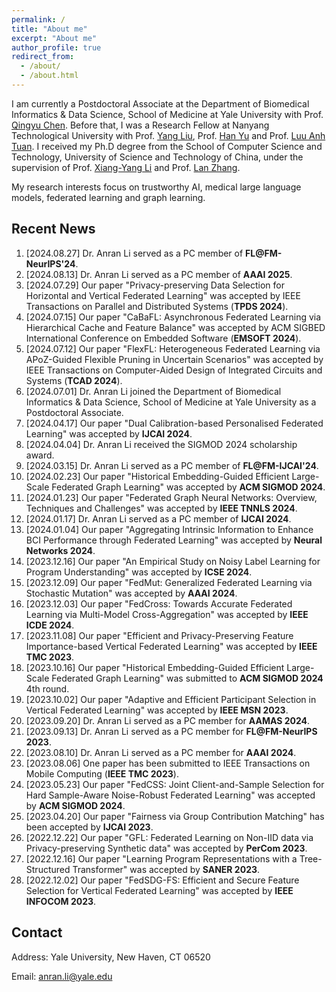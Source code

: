 ```yaml
---
permalink: /
title: "About me"
excerpt: "About me"
author_profile: true
redirect_from: 
  - /about/
  - /about.html
---
```

I am currently a Postdoctoral Associate at the Department of Biomedical Informatics & Data Science, School of Medicine at Yale University with Prof. [Qingyu Chen](https://sites.google.com/view/qingyuchen/home). Before that, I was a Research Fellow at Nanyang Technological University with Prof. [Yang Liu](https://personal.ntu.edu.sg/yangliu/), Prof. [Han Yu](https://personal.ntu.edu.sg/han.yu/) and Prof. [Luu Anh Tuan](https://tuanluu.github.io/). I received my Ph.D degree from the School of Computer Science and Technology, University of Science and Technology of China, under the supervision of Prof. [Xiang-Yang Li](http://staff.ustc.edu.cn/~xiangyangli/index.html) and Prof. [Lan Zhang](http://cs.ustc.edu.cn/2020/0706/c23235a460088/page.htm). 

My research interests focus on trustworthy AI, medical large language models, federated learning and graph learning. 


Recent News
------
1. [2024.08.27] Dr. Anran Li served as a PC member of **FL@FM-NeurIPS'24**. 
2. [2024.08.13] Dr. Anran Li served as a PC member of **AAAI 2025**. 
3. [2024.07.29] Our paper "Privacy-preserving Data Selection for Horizontal and Vertical Federated Learning" was accepted by IEEE Transactions on Parallel and Distributed Systems (**TPDS 2024**). 
4. [2024.07.15] Our paper "CaBaFL: Asynchronous Federated Learning via Hierarchical Cache and Feature Balance" was accepted by ACM SIGBED International Conference on Embedded Software (**EMSOFT 2024**). 
5. [2024.07.12] Our paper "FlexFL: Heterogeneous Federated Learning via APoZ-Guided Flexible Pruning in Uncertain Scenarios" was accepted by IEEE Transactions on Computer-Aided Design of Integrated Circuits and Systems (**TCAD 2024**). 
6. [2024.07.01] Dr. Anran Li joined the Department of Biomedical Informatics & Data Science, School of Medicine at Yale University as a Postdoctoral Associate. 
7. [2024.04.17] Our paper "Dual Calibration-based Personalised Federated Learning" was accepted by **IJCAI 2024**. 
8. [2024.04.04] Dr. Anran Li received the SIGMOD 2024 scholarship award. 
9. [2024.03.15] Dr. Anran Li served as a PC member of **FL@FM-IJCAI'24**. 
10. [2024.02.23] Our paper "Historical Embedding-Guided Efficient Large-Scale Federated Graph Learning" was accepted by **ACM SIGMOD 2024**. 
11. [2024.01.23] Our paper "Federated Graph Neural Networks: Overview, Techniques and Challenges" was accepted by **IEEE TNNLS 2024**.
12. [2024.01.17] Dr. Anran Li served as a PC member of **IJCAI 2024**.
13. [2024.01.04] Our paper "Aggregating Intrinsic Information to Enhance BCI Performance through Federated Learning" was accepted by **Neural Networks 2024**. 
14. [2023.12.16] Our paper "An Empirical Study on Noisy Label Learning for Program Understanding" was accepted by **ICSE 2024**.
15. [2023.12.09] Our paper "FedMut: Generalized Federated Learning via Stochastic Mutation" was accepted by **AAAI 2024**. 
16. [2023.12.03] Our paper "FedCross: Towards Accurate Federated Learning via Multi-Model Cross-Aggregation" was accepted by **IEEE ICDE 2024**.
17. [2023.11.08] Our paper "Efficient and Privacy-Preserving Feature Importance-based Vertical Federated Learning" was accepted by **IEEE TMC 2023**. 
18. [2023.10.16] Our paper "Historical Embedding-Guided Efficient Large-Scale Federated Graph Learning" was submitted to **ACM SIGMOD 2024** 4th round.
19. [2023.10.02] Our paper "Adaptive and Efficient Participant Selection in Vertical Federated Learning" was accepted by **IEEE MSN 2023**.
20. [2023.09.20] Dr. Anran Li served as a PC member for **AAMAS 2024**.
21. [2023.09.13] Dr. Anran Li served as a PC member for **FL@FM-NeurIPS 2023**. 
22. [2023.08.10] Dr. Anran Li served as a PC member for **AAAI 2024**.
23. [2023.08.06] One paper has been submitted to IEEE Transactions on Mobile Computing (**IEEE TMC 2023**).
24. [2023.05.23] Our paper "FedCSS: Joint Client-and-Sample Selection for Hard Sample-Aware Noise-Robust Federated Learning" was accepted by **ACM SIGMOD 2024**. 
25. [2023.04.20] Our paper "Fairness via Group Contribution Matching" has been accepted by **IJCAI 2023**.
26. [2022.12.22] Our paper "GFL: Federated Learning on Non-IID data via Privacy-preserving Synthetic data" was accepted by **PerCom 2023**.
27. [2022.12.16] Our paper "Learning Program Representations with a Tree-Structured Transformer" was accepted by **SANER 2023**.
28. [2022.12.02] Our paper "FedSDG-FS: Efficient and Secure Feature Selection for Vertical Federated Learning" was accepted by **IEEE INFOCOM 2023**. 


## Contact

Address: Yale University, New Haven, CT 06520

Email: anran.li@yale.edu 




